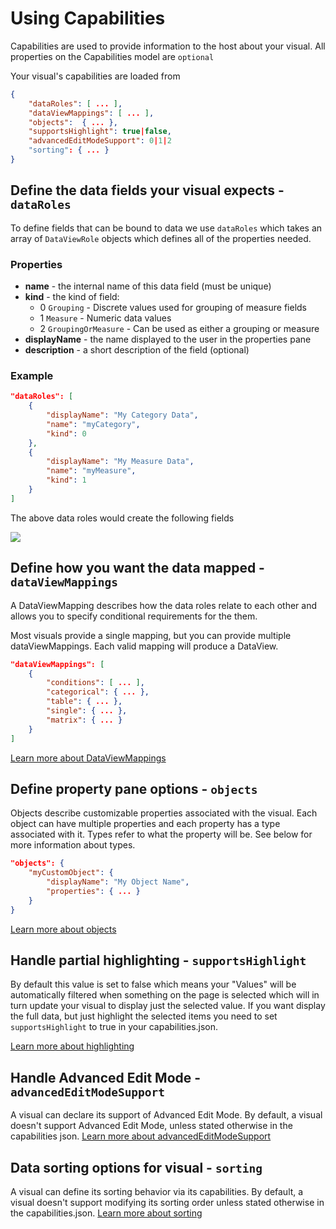 # Using Capabilities

Capabilities are used to provide information to the host about your visual. All properties on the Capabilities model are ```optional```

Your visual's capabilities are loaded from

```json
{
    "dataRoles": [ ... ],
    "dataViewMappings": [ ... ],
    "objects":  { ... },
    "supportsHighlight": true|false,
	"advancedEditModeSupport": 0|1|2
    "sorting": { ... }
}

```


## Define the data fields your visual expects - `dataRoles`

To define fields that can be bound to data we use `dataRoles` which takes an array of `DataViewRole` objects which defines all of the properties needed.

### Properties

* **name** - the internal name of this data field (must be unique)
* **kind** - the kind of field:
    * 0 `Grouping` - Discrete values used for grouping of measure fields
    * 1 `Measure` - Numeric data values 
    * 2 `GroupingOrMeasure` - Can be used as either a grouping or measure
* **displayName** - the name displayed to the user in the properties pane
* **description** - a short description of the field (optional)

### Example

```json
"dataRoles": [
    {
        "displayName": "My Category Data",
        "name": "myCategory",
        "kind": 0
    },
    {
        "displayName": "My Measure Data",
        "name": "myMeasure",
        "kind": 1
    }
]
```

The above data roles would create the following fields

![](../images/DataRoleDisplay.png)


## Define how you want the data mapped - `dataViewMappings`

A DataViewMapping describes how the data roles relate to each other and allows you to specify conditional requirements for the them.

Most visuals provide a single mapping, but you can provide multiple dataViewMappings. Each valid mapping will produce a DataView. 

```json
"dataViewMappings": [
    {
        "conditions": [ ... ],
        "categorical": { ... },
        "table": { ... },
        "single": { ... },
        "matrix": { ... }
    }
]
```

[Learn more about DataViewMappings](DataViewMappings.md)


## Define property pane options - `objects`

Objects describe customizable properties associated with the visual.
Each object can have multiple properties and each property has a type associated with it.
Types refer to what the property will be. See below for more information about types.

```json
"objects": {
    "myCustomObject": {
        "displayName": "My Object Name",
        "properties": { ... }
    }
}
```

[Learn more about objects](Objects.md)

## Handle partial highlighting - `supportsHighlight`

By default this value is set to false which means your "Values" will be automatically filtered when something on the page is selected which will in turn update your visual to display just the selected value. If you want display the full data, but just highlight the selected items you need to set `supportsHighlight` to true in your capabilities.json.

[Learn more about highlighting](Highlighting.md)

## Handle Advanced Edit Mode - `advancedEditModeSupport`

A visual can declare its support of Advanced Edit Mode.
By default, a visual doesn't support Advanced Edit Mode, unless stated otherwise in the capabilities json.
[Learn more about advancedEditModeSupport](AdvancedEditMode.md)

## Data sorting options for visual - `sorting`

A visual can define its sorting behavior via its capabilities.
By default, a visual doesn't support modifying its sorting order unless stated otherwise in the capabilities.json.
[Learn more about sorting](Sorting.md)

